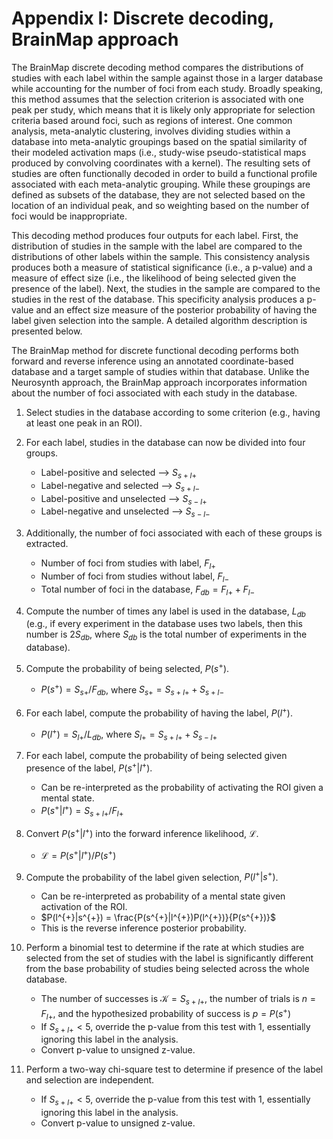 # Appendix I: Discrete decoding, BrainMap approach

The BrainMap discrete decoding method compares the distributions of studies with each label within the sample against those in a larger database while accounting for the number of foci from each study.
Broadly speaking, this method assumes that the selection criterion is associated with one peak per study, which means that it is likely only appropriate for selection criteria based around foci, such as regions of interest.
One common analysis, meta-analytic clustering, involves dividing studies within a database into meta-analytic groupings based on the spatial similarity of their modeled activation maps (i.e., study-wise pseudo-statistical maps produced by convolving coordinates with a kernel).
The resulting sets of studies are often functionally decoded in order to build a functional profile associated with each meta-analytic grouping.
While these groupings are defined as subsets of the database, they are not selected based on the location of an individual peak, and so weighting based on the number of foci would be inappropriate.

This decoding method produces four outputs for each label.
First, the distribution of studies in the sample with the label are compared to the distributions of other labels within the sample.
This consistency analysis produces both a measure of statistical significance (i.e., a p-value) and a measure of effect size (i.e., the likelihood of being selected given the presence of the label).
Next, the studies in the sample are compared to the studies in the rest of the database.
This specificity analysis produces a p-value and an effect size measure of the posterior probability of having the label given selection into the sample.
A detailed algorithm description is presented below.

The BrainMap method for discrete functional decoding performs both forward and reverse inference using an annotated coordinate-based database and a target sample of studies within that database.
Unlike the Neurosynth approach, the BrainMap approach incorporates information about the number of foci associated with each study in the database.

1.  Select studies in the database according to some criterion (e.g.,
    having at least one peak in an ROI).

2.  For each label, studies in the database can now be divided into four
    groups.
    -   Label-positive and selected --\> $S_{s+l+}$
    -   Label-negative and selected --\> $S_{s+l-}$
    -   Label-positive and unselected --\> $S_{s-l+}$
    -   Label-negative and unselected --\> $S_{s-l-}$

3.  Additionally, the number of foci associated with each of these
    groups is extracted.
    -   Number of foci from studies with label, $F_{l+}$
    -   Number of foci from studies without label, $F_{l-}$
    -   Total number of foci in the database, $F_{db} = F_{l+} + F_{l-}$

4.  Compute the number of times any label is used in the database,
    $L_{db}$ (e.g., if every experiment in the database uses two labels,
    then this number is $2S_{db}$, where $S_{db}$ is the total number of
    experiments in the database).

5.  Compute the probability of being selected, $P(s^{+})$.
    -   $P(s^{+}) = S_{s+} / F_{db}$, where
        $S_{s+} = S_{s+l+} + S_{s+l-}$

6.  For each label, compute the probability of having the label,
    $P(l^{+})$.
    -   $P(l^{+}) = S_{l+} / L_{db}$, where
        $S_{l+} = S_{s+l+} + S_{s-l+}$

7.  For each label, compute the probability of being selected given
    presence of the label, $P(s^{+}|l^{+})$.
    -   Can be re-interpreted as the probability of activating the ROI
        given a mental state.
    -   $P(s^{+}|l^{+}) = S_{s+l+} / F_{l+}$

8.  Convert $P(s^{+}|l^{+})$ into the forward inference likelihood,
    $\mathcal{L}$.
    -   $\mathcal{L} = P(s^{+}|l^{+}) / P(s^{+})$

9.  Compute the probability of the label given selection,
    $P(l^{+}|s^{+})$.
    -   Can be re-interpreted as probability of a mental state given
        activation of the ROI.
    -   $P(l^{+}|s^{+}) = \frac{P(s^{+}|l^{+})P(l^{+})}{P(s^{+})}$
    -   This is the reverse inference posterior probability.

10. Perform a binomial test to determine if the rate at which studies
    are selected from the set of studies with the label is significantly
    different from the base probability of studies being selected across
    the whole database.
    -   The number of successes is $\mathcal{K} = S_{s+l+}$, the number
        of trials is
        $n = F_{l+}$, and the hypothesized probability of success is
        $p = P(s^{+})$
    -   If $S_{s+l+} < 5$, override the p-value from this test with 1,
        essentially ignoring
        this label in the analysis.
    -   Convert p-value to unsigned z-value.

11. Perform a two-way chi-square test to determine if presence of the
    label and selection are independent.
    -   If $S_{s+l+} < 5$, override the p-value from this test with 1,
        essentially ignoring this label in the analysis.
    -   Convert p-value to unsigned z-value.
